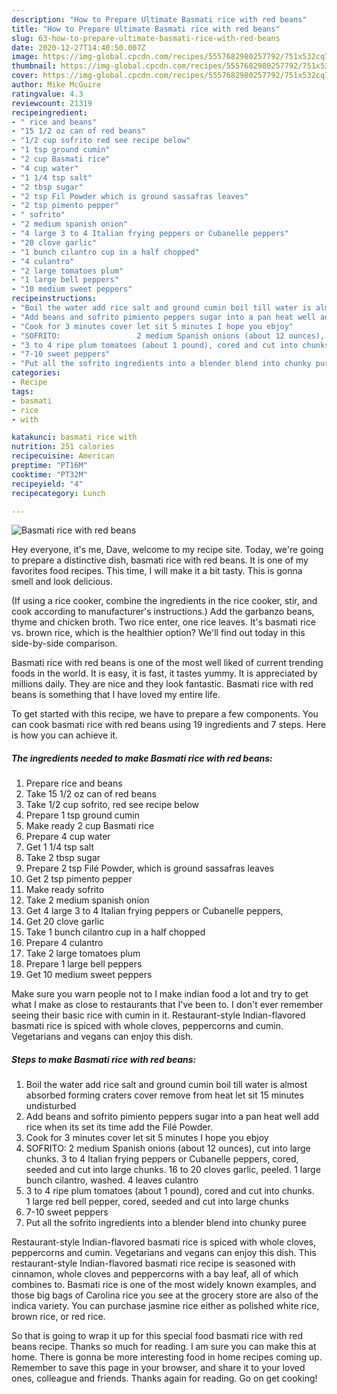 ```yaml
---
description: "How to Prepare Ultimate Basmati rice with red beans"
title: "How to Prepare Ultimate Basmati rice with red beans"
slug: 63-how-to-prepare-ultimate-basmati-rice-with-red-beans
date: 2020-12-27T14:40:50.007Z
image: https://img-global.cpcdn.com/recipes/5557682980257792/751x532cq70/basmati-rice-with-red-beans-recipe-main-photo.jpg
thumbnail: https://img-global.cpcdn.com/recipes/5557682980257792/751x532cq70/basmati-rice-with-red-beans-recipe-main-photo.jpg
cover: https://img-global.cpcdn.com/recipes/5557682980257792/751x532cq70/basmati-rice-with-red-beans-recipe-main-photo.jpg
author: Mike McGuire
ratingvalue: 4.3
reviewcount: 21319
recipeingredient:
- " rice and beans"
- "15 1/2 oz can of red beans"
- "1/2 cup sofrito red see recipe below"
- "1 tsp ground cumin"
- "2 cup Basmati rice"
- "4 cup water"
- "1 1/4 tsp salt"
- "2 tbsp sugar"
- "2 tsp Fil Powder which is ground sassafras leaves"
- "2 tsp pimento pepper"
- " sofrito"
- "2 medium spanish onion"
- "4 large 3 to 4 Italian frying peppers or Cubanelle peppers"
- "20 clove garlic"
- "1 bunch cilantro cup in a half chopped"
- "4 culantro"
- "2 large tomatoes plum"
- "1 large bell peppers"
- "10 medium sweet peppers"
recipeinstructions:
- "Boil the water add rice salt and ground cumin boil till water is almost absorbed  forming craters cover remove from heat let sit 15 minutes undisturbed"
- "Add beans and sofrito pimiento peppers sugar into a pan heat well add rice when its set its time add the Filé Powder."
- "Cook for 3 minutes cover let sit 5 minutes I hope you ebjoy"
- "SOFRITO:                 2 medium Spanish onions (about 12 ounces), cut into large chunks.                               3 to 4 Italian frying peppers or Cubanelle peppers, cored, seeded and cut into large chunks.                   16 to 20 cloves garlic, peeled.                           1 large bunch cilantro, washed.                      4 leaves culantro"
- "3 to 4 ripe plum tomatoes (about 1 pound), cored and cut into chunks.       1 large red bell pepper, cored, seeded and cut into large chunks"
- "7-10 sweet peppers"
- "Put all the sofrito ingredients into a blender blend into chunky puree"
categories:
- Recipe
tags:
- basmati
- rice
- with

katakunci: basmati rice with 
nutrition: 251 calories
recipecuisine: American
preptime: "PT16M"
cooktime: "PT32M"
recipeyield: "4"
recipecategory: Lunch

---
```



![Basmati rice with red beans](https://img-global.cpcdn.com/recipes/5557682980257792/751x532cq70/basmati-rice-with-red-beans-recipe-main-photo.jpg)

Hey everyone, it's me, Dave, welcome to my recipe site. Today, we're going to prepare a distinctive dish, basmati rice with red beans. It is one of my favorites food recipes. This time, I will make it a bit tasty. This is gonna smell and look delicious.

(If using a rice cooker, combine the ingredients in the rice cooker, stir, and cook according to manufacturer&#39;s instructions.) Add the garbanzo beans, thyme and chicken broth. Two rice enter, one rice leaves. It&#39;s basmati rice vs. brown rice, which is the healthier option? We&#39;ll find out today in this side-by-side comparison.

Basmati rice with red beans is one of the most well liked of current trending foods in the world. It is easy, it is fast, it tastes yummy. It is appreciated by millions daily. They are nice and they look fantastic. Basmati rice with red beans is something that I have loved my entire life.


To get started with this recipe, we have to prepare a few components. You can cook basmati rice with red beans using 19 ingredients and 7 steps. Here is how you can achieve it.

<!--inarticleads1-->

##### The ingredients needed to make Basmati rice with red beans:

1. Prepare  rice and beans
1. Take 15 1/2 oz can of red beans
1. Take 1/2 cup sofrito, red see recipe below
1. Prepare 1 tsp ground cumin
1. Make ready 2 cup Basmati rice
1. Prepare 4 cup water
1. Get 1 1/4 tsp salt
1. Take 2 tbsp sugar
1. Prepare 2 tsp Filé Powder, which is ground sassafras leaves
1. Get 2 tsp pimento pepper
1. Make ready  sofrito
1. Take 2 medium spanish onion
1. Get 4 large 3 to 4 Italian frying peppers or Cubanelle peppers,
1. Get 20 clove garlic
1. Take 1 bunch cilantro cup in a half chopped
1. Prepare 4 culantro
1. Take 2 large tomatoes plum
1. Prepare 1 large bell peppers
1. Get 10 medium sweet peppers


Make sure you warn people not to I make indian food a lot and try to get what I make as close to restaurants that I&#39;ve been to. I don&#39;t ever remember seeing their basic rice with cumin in it. Restaurant-style Indian-flavored basmati rice is spiced with whole cloves, peppercorns and cumin. Vegetarians and vegans can enjoy this dish. 

<!--inarticleads2-->

##### Steps to make Basmati rice with red beans:

1. Boil the water add rice salt and ground cumin boil till water is almost absorbed  forming craters cover remove from heat let sit 15 minutes undisturbed
1. Add beans and sofrito pimiento peppers sugar into a pan heat well add rice when its set its time add the Filé Powder.
1. Cook for 3 minutes cover let sit 5 minutes I hope you ebjoy
1. SOFRITO:                 2 medium Spanish onions (about 12 ounces), cut into large chunks.                               3 to 4 Italian frying peppers or Cubanelle peppers, cored, seeded and cut into large chunks.                   16 to 20 cloves garlic, peeled.                           1 large bunch cilantro, washed.                      4 leaves culantro
1. 3 to 4 ripe plum tomatoes (about 1 pound), cored and cut into chunks.       1 large red bell pepper, cored, seeded and cut into large chunks
1. 7-10 sweet peppers
1. Put all the sofrito ingredients into a blender blend into chunky puree


Restaurant-style Indian-flavored basmati rice is spiced with whole cloves, peppercorns and cumin. Vegetarians and vegans can enjoy this dish. This restaurant-style Indian-flavored basmati rice recipe is seasoned with cinnamon, whole cloves and peppercorns with a bay leaf, all of which combines to. Basmati rice is one of the most widely known examples, and those big bags of Carolina rice you see at the grocery store are also of the indica variety. You can purchase jasmine rice either as polished white rice, brown rice, or red rice. 

So that is going to wrap it up for this special food basmati rice with red beans recipe. Thanks so much for reading. I am sure you can make this at home. There is gonna be more interesting food in home recipes coming up. Remember to save this page in your browser, and share it to your loved ones, colleague and friends. Thanks again for reading. Go on get cooking!

